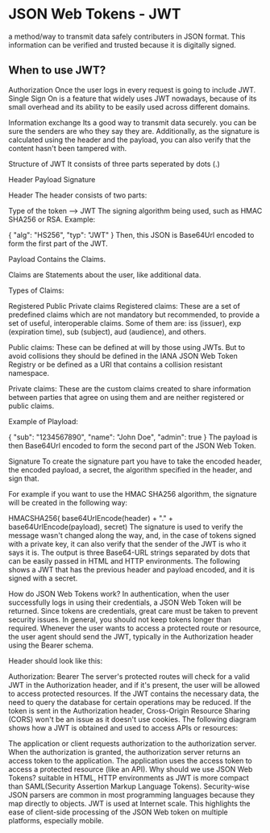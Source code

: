 # JSON Web Tokens - JWT
a method/way to transmit data safely contributers in JSON format. This information can be verified and trusted because it is digitally signed.

## When to use JWT?
Authorization Once the user logs in every request is going to include JWT.
Single Sign On is a feature that widely uses JWT nowadays, because of its small overhead and its ability to be easily used across different domains.

Information exchange Its a good way to transmit data securely.
you can be sure the senders are who they say they are. Additionally, as the signature is calculated using the header and the payload, you can also verify that the content hasn't been tampered with.

Structure of JWT
It consists of three parts seperated by dots (.)

Header
Payload
Signature


Header
The header consists of two parts:

Type of the token --> JWT
The signing algorithm being used, such as HMAC SHA256 or RSA.
Example:

{
  "alg": "HS256",
  "typ": "JWT"
}
Then, this JSON is Base64Url encoded to form the first part of the JWT.

Payload
Contains the Claims.

Claims are Statements about the user, like additional data.

Types of Claims:

Registered
Public
Private claims
Registered claims: These are a set of predefined claims which are not mandatory but recommended, to provide a set of useful, interoperable claims. Some of them are: iss (issuer), exp (expiration time), sub (subject), aud (audience), and others.

Public claims: These can be defined at will by those using JWTs. But to avoid collisions they should be defined in the IANA JSON Web Token Registry or be defined as a URI that contains a collision resistant namespace.

Private claims: These are the custom claims created to share information between parties that agree on using them and are neither registered or public claims.

Example of Playload:

{
  "sub": "1234567890",
  "name": "John Doe",
  "admin": true
}
The payload is then Base64Url encoded to form the second part of the JSON Web Token.

Signature
To create the signature part you have to take the encoded header, the encoded payload, a secret, the algorithm specified in the header, and sign that.

For example if you want to use the HMAC SHA256 algorithm, the signature will be created in the following way:

HMACSHA256(
  base64UrlEncode(header) + "." +
  base64UrlEncode(payload),
  secret)
The signature is used to verify the message wasn't changed along the way, and, in the case of tokens signed with a private key, it can also verify that the sender of the JWT is who it says it is.
The output is three Base64-URL strings separated by dots that can be easily passed in HTML and HTTP environments.
The following shows a JWT that has the previous header and payload encoded, and it is signed with a secret.


How do JSON Web Tokens work?
In authentication, when the user successfully logs in using their credentials, a JSON Web Token will be returned. Since tokens are credentials, great care must be taken to prevent security issues. In general, you should not keep tokens longer than required. Whenever the user wants to access a protected route or resource, the user agent should send the JWT, typically in the Authorization header using the Bearer schema.

Header should look like this:

Authorization: Bearer <token>
The server's protected routes will check for a valid JWT in the Authorization header, and if it's present, the user will be allowed to access protected resources. If the JWT contains the necessary data, the need to query the database for certain operations may be reduced.
If the token is sent in the Authorization header, Cross-Origin Resource Sharing (CORS) won't be an issue as it doesn't use cookies.
The following diagram shows how a JWT is obtained and used to access APIs or resources:


The application or client requests authorization to the authorization server.
When the authorization is granted, the authorization server returns an access token to the application.
The application uses the access token to access a protected resource (like an API).
Why should we use JSON Web Tokens?
suitable in HTML, HTTP environments as JWT is more compact than SAML(Security Assertion Markup Language Tokens).
Security-wise
JSON parsers are common in most programming languages because they map directly to objects.
JWT is used at Internet scale. This highlights the ease of client-side processing of the JSON Web token on multiple platforms, especially mobile.